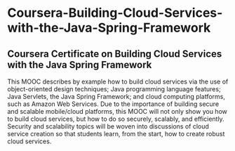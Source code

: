 # Coursera-Building-Cloud-Services-with-the-Java-Spring-Framework

## Coursera Certificate on Building Cloud Services with the Java Spring Framework

This MOOC describes by example how to build cloud services via the use of object-oriented design techniques; Java programming language features; 
Java Servlets, the Java Spring Framework; and cloud computing platforms, such as Amazon Web Services. 
Due to the importance of building secure and scalable mobile/cloud platforms, this MOOC will not only show you how to build cloud services, 
but how to do so securely, scalably, and efficiently. Security and scalability topics will be woven into discussions of cloud service 
creation so that students learn, from the start, how to create robust cloud services.
